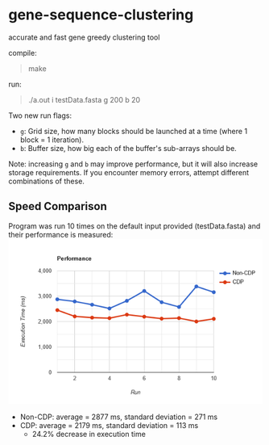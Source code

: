 # gene-sequence-clustering
accurate and fast gene greedy clustering tool

compile:
> make

run:
> ./a.out i testData.fasta g 200 b 20

Two new run flags:
* `g`: Grid size, how many blocks should be launched at a time (where 1 block = 1 iteration). 
* `b`: Buffer size, how big each of the buffer's sub-arrays should be. 

Note: increasing `g` and `b` may improve performance, but it will also increase storage requirements. If you encounter memory errors, attempt different combinations of these.

## Speed Comparison
Program was run 10 times on the default input provided (testData.fasta) and their performance is measured: 
![Performance Graph](/line-graph.png)
* Non-CDP: average = 2877 ms, standard deviation = 271 ms
* CDP: average = 2179 ms, standard deviation = 113 ms 
  * 24.2% decrease in execution time 
